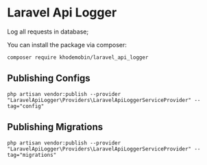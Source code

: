 # Laravel Api Logger

Log all requests in database;

You can install the package via composer:

`composer require khodemobin/laravel_api_logger`

## Publishing Configs

`php artisan vendor:publish --provider "LaravelApiLogger\Providers\LaravelApiLoggerServiceProvider" --tag="config"`

## Publishing Migrations

`php artisan vendor:publish --provider "LaravelApiLogger\Providers\LaravelApiLoggerServiceProvider" --tag="migrations"`
